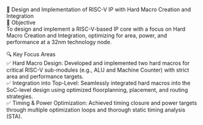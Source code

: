 🔧 Design and Implementation of RISC-V IP with Hard Macro Creation and Integration  
📌 Objective  
To design and implement a RISC-V-based IP core with a focus on Hard Macro Creation and Integration, optimizing for area, power, and performance at a 32nm technology node.  

🔍 Key Focus Areas  
✅ Hard Macro Design: Developed and implemented two hard macros for critical RISC-V sub-modules (e.g., ALU and Machine Counter) with strict area and performance targets.  
✅ Integration into Top-Level: Seamlessly integrated hard macros into the SoC-level design using optimized floorplanning, placement, and routing strategies.  
✅ Timing & Power Optimization: Achieved timing closure and power targets through multiple optimization loops and thorough static timing analysis (STA).  
